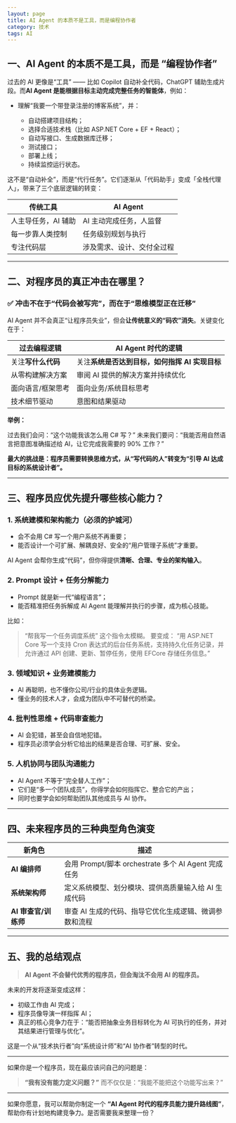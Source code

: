 ```yaml
---
layout: page
title: AI Agent 的本质不是工具，而是编程协作者
category: 技术
tags: AI
---
```


## 一、AI Agent 的本质不是工具，而是 **“编程协作者”**

过去的 AI 更像是“工具” —— 比如 Copilot 自动补全代码，ChatGPT 辅助生成片段。而**AI Agent 是能根据目标主动完成完整任务的智能体**，例如：

* 理解“我要一个带登录注册的博客系统”，并：

  * 自动搭建项目结构；
  * 选择合适技术栈（比如 ASP.NET Core + EF + React）；
  * 自动写接口、生成数据库迁移；
  * 测试接口；
  * 部署上线；
  * 持续监控运行状态。

这不是“自动补全”，而是“代行任务”。它们逐渐从「代码助手」变成「全栈代理人」，带来了三个底层逻辑的转变：

| 传统工具        | AI Agent      |
| ----------- | ------------- |
| 人主导任务，AI 辅助 | AI 主动完成任务，人监督 |
| 每一步靠人类控制    | 任务级别规划与执行     |
| 专注代码层       | 涉及需求、设计、交付全过程 |

---

## 二、对程序员的真正冲击在哪里？

### ✅ **冲击不在于“代码会被写完”，而在于“思维模型正在迁移”**

AI Agent 并不会真正“让程序员失业”，但会**让传统意义的“码农”消失**。关键变化在于：

| 过去编程逻辑      | AI Agent 时代的逻辑              |
| ----------- | --------------------------- |
| 关注**写什么代码** | 关注**系统是否达到目标，如何指挥 AI 实现目标** |
| 从零构建解决方案    | 审阅 AI 提供的解决方案并持续优化          |
| 面向语言/框架思考   | 面向业务/系统目标思考                 |
| 技术细节驱动      | 意图和结果驱动                     |

**举例：**

过去我们会问：“这个功能我该怎么用 C# 写？”
未来我们要问：“我能否用自然语言把意图准确描述给 AI，让它完成我需要的 90% 工作？”

**最大的挑战是：程序员需要转换思维方式，从“写代码的人”转变为“引导 AI 达成目标的系统设计者”。**

---

## 三、程序员应优先提升哪些核心能力？

### 1. **系统建模和架构能力**（必须的护城河）

* 会不会用 C# 写一个用户系统不再重要；
* 能否设计一个可扩展、解耦良好、安全的“用户管理子系统”才重要。

AI Agent 会帮你生成“代码”，但你得提供**清晰、合理、专业的架构输入**。

### 2. **Prompt 设计 + 任务分解能力**

* Prompt 就是新一代“编程语言”；
* 能否精准把任务拆解成 AI Agent 能理解并执行的步骤，成为核心技能。

比如：

> “帮我写一个任务调度系统” 这个指令太模糊。
> 要变成：
> “用 ASP.NET Core 写一个支持 Cron 表达式的后台任务系统，支持持久化任务记录，并允许通过 API 创建、更新、暂停任务，使用 EFCore 存储任务信息。”

### 3. **领域知识 + 业务建模能力**

* AI 再聪明，也不懂你公司/行业的具体业务逻辑。
* 懂业务的技术人才，会成为团队中不可替代的桥梁。

### 4. **批判性思维 + 代码审查能力**

* AI 会犯错，甚至会自信地犯错。
* 程序员必须学会分析它给出的结果是否合理、可扩展、安全。

### 5. **人机协同与团队沟通能力**

* AI Agent 不等于“完全替人工作”；
* 它们是“多一个团队成员”，你得学会如何指挥它、整合它的产出；
* 同时也要学会如何帮助团队其他成员与 AI 协作。

---

## 四、未来程序员的三种典型角色演变

| 新角色            | 描述                                        |
| -------------- | ----------------------------------------- |
| **AI 编排师**     | 会用 Prompt/脚本 orchestrate 多个 AI Agent 完成任务 |
| **系统架构师**      | 定义系统模型、划分模块、提供高质量输入给 AI 生成代码              |
| **AI 审查官/训练师** | 审查 AI 生成的代码、指导它优化生成逻辑、微调参数和流程             |

---

## 五、我的总结观点

> **AI Agent 不会替代优秀的程序员，但会淘汰不会用 AI 的程序员。**

未来的开发将逐渐变成这样：

* 初级工作由 AI 完成；
* 程序员像导演一样指挥 AI；
* 真正的核心竞争力在于：“能否把抽象业务目标转化为 AI 可执行的任务，并对其结果进行管理与优化”。

这是一个从“技术执行者”向“系统设计师”和“AI 协作者”转型的时代。

---

如果你是一个程序员，现在最应该问自己的问题是：

> **“我有没有能力定义问题？”**
> 而不仅仅是：“我能不能把这个功能写出来？”

---

如果你愿意，我可以帮助你制定一个 **“AI Agent 时代的程序员能力提升路线图”**，帮助你有计划地构建竞争力。是否需要我来整理一份？
